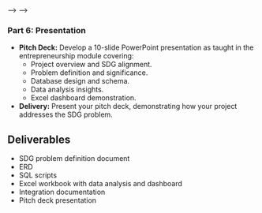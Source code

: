 <!-- # Solving an SDG Problem with Data (Choose Your SDG)

## Overview
Select a Sustainable Development Goal (SDG) that resonates with you and develop a data-driven solution to address a specific problem within that SDG. Design a database, perform data analysis, and use Microsoft Excel as the user interface.

## Objectives
- Choose an SDG and identify a specific problem to address.
- Design and implement a relational database relevant to your chosen problem.
- Write SQL queries to retrieve and analyze data.
- Use Microsoft Excel for data visualization and analysis.

## Requirements

<!-- ### Part 1: SDG Selection and Problem Definition
- **SDG Selection:** Choose an SDG (e.g., SDG 3: Good Health, SDG 7: Affordable and Clean Energy).
- **Problem Definition:** Define a specific problem within your chosen SDG that can be addressed using data. -->

<!-- ### Part 2: Database Design
- **ERD:** Design an ERD for your project, including entities relevant to your SDG problem. --> -->
<!-- - **Schema:** Write SQL statements to create the database schema based on your ERD.
- **Sample Data:** Populate the database with relevant sample data. -->

<!-- ### Part 3: SQL Programming
- **Data Retrieval:** Write SQL queries to retrieve relevant data based on your problem definition. -->
<!-- - **Data Analysis:** Write SQL queries to analyze data and generate insights related to your SDG problem.

### Part 4: Data Analysis Using Excel
<!-- - **Import Data:** Import data from your database into Excel. -->
<!-- - **Analysis:** Analyze the data using pivot tables, charts, and other Excel tools.
- **Dashboard:** Create an interactive Excel dashboard to visualize key insights. --> -->

<!-- ### Part 5: Integration and Testing
- **Integration:** Document the process of importing data into Excel and ensuring consistency.
- **Testing:** Test the integration and functionality of your Excel dashboard. -->

### Part 6: Presentation
- **Pitch Deck:** Develop a 10-slide PowerPoint presentation as taught in the entrepreneurship module covering:
  - Project overview and SDG alignment.
  - Problem definition and significance.
  - Database design and schema.
  - Data analysis insights.
  - Excel dashboard demonstration.
- **Delivery:** Present your pitch deck, demonstrating how your project addresses the SDG problem.

## Deliverables
- SDG problem definition document
- ERD
- SQL scripts
- Excel workbook with data analysis and dashboard
- Integration documentation
- Pitch deck presentation
